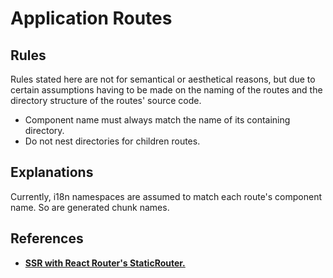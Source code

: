 # Application Routes

## Rules

Rules stated here are not for semantical or aesthetical reasons, but due to certain assumptions having to be made on the naming of the routes and the directory structure of the routes' source code.

- Component name must always match the name of its containing directory.
- Do not nest directories for children routes.

## Explanations

Currently, i18n namespaces are assumed to match each route's component name. So are generated chunk names.

## References

- [**SSR with React Router's StaticRouter.**](https://reacttraining.com/react-router/web/guides/server-rendering)
